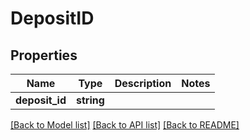 # DepositID

## Properties
Name | Type | Description | Notes
------------ | ------------- | ------------- | -------------
**deposit_id** | **string** |  | 

[[Back to Model list]](../README.md#documentation-for-models) [[Back to API list]](../README.md#documentation-for-api-endpoints) [[Back to README]](../README.md)


